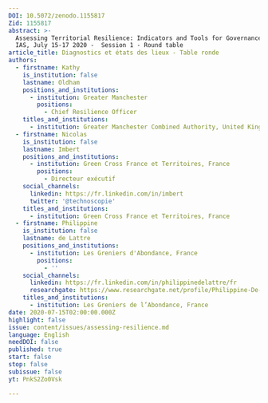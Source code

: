 ```yaml
---
DOI: 10.5072/zenodo.1155817
Zid: 1155817
abstract: >-
  Assessing Territorial Resilience: Indicators and Tools for Governance, Paris
  IAS, July 15-17 2020 -  Session 1 - Round table
article_title: Diagnostics et états des lieux - Table ronde
authors:
  - firstname: Kathy
    is_institution: false
    lastname: Oldham
    positions_and_institutions:
      - institution: Greater Manchester
        positions:
          - Chief Resilience Officer
    titles_and_institutions:
      - institution: Greater Manchester Combined Authority, United Kingdom
  - firstname: Nicolas
    is_institution: false
    lastname: Imbert
    positions_and_institutions:
      - institution: Green Cross France et Territoires, France
        positions:
          - Directeur exécutif
    social_channels:
      linkedin: https://fr.linkedin.com/in/imbert
      twitter: '@technoscopie'
    titles_and_institutions:
      - institution: Green Cross France et Territoires, France
  - firstname: Philippine
    is_institution: false
    lastname: de Lattre
    positions_and_institutions:
      - institution: Les Greniers d'Abondance, France
        positions:
          - ''
    social_channels:
      linkedin: https://fr.linkedin.com/in/philippinedelattre/fr
      researchgate: https://www.researchgate.net/profile/Philippine-De-Lattre
    titles_and_institutions:
      - institution: Les Greniers de l’Abondance, France
date: 2020-07-15T02:00:00.000Z
highlight: false
issue: content/issues/assessing-resilience.md
language: English
needDOI: false
published: true
start: false
stop: false
subissue: false
yt: PnkS2Zo0Vsk

---
```


<Youtube yt="PnkS2Zo0Vsk" caption="Diagnostics et états des lieux"></Youtube>